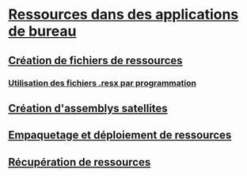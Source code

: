 # [Ressources dans des applications de bureau](index.md)
## [Création de fichiers de ressources](creating-resource-files-for-desktop-apps.md)
### [Utilisation des fichiers .resx par programmation](working-with-resx-files-programmatically.md)
## [Création d'assemblys satellites](creating-satellite-assemblies-for-desktop-apps.md)
## [Empaquetage et déploiement de ressources](packaging-and-deploying-resources-in-desktop-apps.md)
## [Récupération de ressources](retrieving-resources-in-desktop-apps.md)
